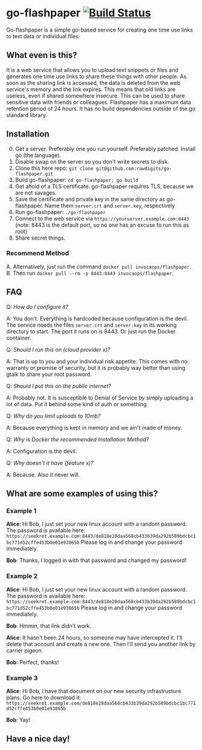 # go-flashpaper [![Build Status](https://travis-ci.org/Invoca/go-flashpaper.svg?branch=master)](https://travis-ci.org/Invoca/go-flashpaper)
Go-flashpaper is a simple go-based service for creating one time use links to text data or individual files.

## What even is this?

It is a web service that allows you to upload text snippets or files and generates one time use links to share these things with other people. As soon as the sharing link is accessed, the data is deleted from the web service's memory and the link expires. This means that old links are useless, even if shared somewhere insecure. This can be used to share sensitive data with friends or colleagues. Flashpaper has a maximum data retention period of 24 hours. It has no build dependencies outside of the go standard library.

## Installation

0. Get a server. Preferably one you run yourself. Preferably patched. Install go (the language).
1. Disable swap on the server so you don't write secrets to disk.
2. Clone this here repo: `git clone git@github.com:rawdigits/go-flashpaper.git`
3. Build go-flashpaper: `cd go-flashpaper; go build`
4. Get ahold of a TLS certificate. go-flashpaper requires TLS, because we are not savages.
5. Save the certificate and private key in the same directory as go-flashpaper. Name them `server.crt` and `server.key`, respectively
6. Run go-flashpaper: `./go-flashpaper`
7. Connect to the web service via `https://yourserver.example.com:8443` (note: 8443 is the default port, so no one has an excuse to run this as root)
8. Share secret things.

### Recommend Method

A. Alternatively, just run the command `docker pull invocaops/flashpaper`.
B. Then run `docker pull --rm -p 8443:8443 invocaops/flashpaper`.

## FAQ

Q: *How do I configure it?*

A: You don't. Everything is hardcoded because configuration is the devil. The service needs the files `server.crt` and `server.key` in its working directory to start. The port it runs on is 8443. Or just run the Docker container.

Q: *Should I run this on (cloud provider x)?*

A: That is up to you and your individual risk appetite. This comes with no warranty or promise of security, but it is probably way better than using gtalk to share your root password.

Q: *Should I put this on the public internet?*

A: Probably not. It is susceptible to Denial of Service by simply uploading a lot of data. Put it behind some kind of auth or something.

Q: *Why do you limit uploads to 10mb?*

A: Because everything is kept in memory and we ain't made of money.

Q: *Why is Docker the recommended Installation Method?*

A: Configuration is the devil.

Q: *Why doesn't it have (feature x)?*

A: Because. Also it never will.

## What are some examples of using this?

### Example 1

**Alice**: Hi Bob, I just set your new linux account with a random password. The password is available here: `https://seekret.example.com:8443/de818e28daa568cb433b39da292b589bdcbc1bc771d52cffe453b0e01e93865b` Please log in and change your password immediately.

**Bob**: Thanks, I logged in with that password and changed my password!

### Example 2

**Alice**: Hi Bob, I just set your new linux account with a random password. The password is available here: `https://seekret.example.com:8443/de818e28daa568cb433b39da292b589bdcbc1bc771d52cffe453b0e01e93865b` Please log in and change your password immediately.

**Bob**: Hmmm, that link didn't work.

**Alice**: It hasn't been 24 hours, so someone may have intercepted it. I'll delete that account and create a new one. Then I'll send you another link by carrier pigeon.

**Bob**: Perfect, thanks!

### Example 3

**Alice**: Hi Bob, I have that document on our new security infrastructure plans. Go here to download it: `https://seekret.example.com/de818e28daa568cb433b39da292b589bdcbc1bc771d52cffe453b0e01e93865b`

**Bob**: Yay!

## Have a nice day!
